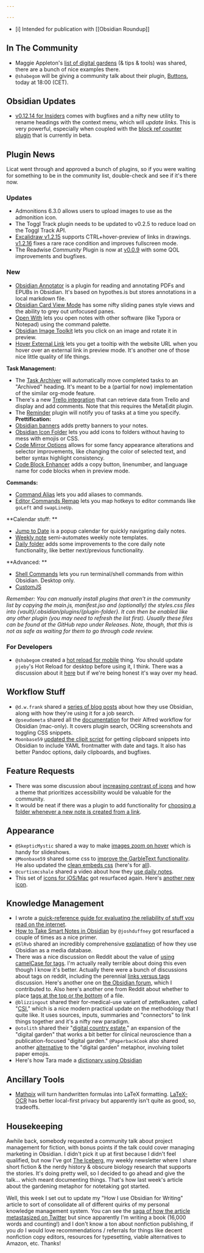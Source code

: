 ```yaml
---

---
```


- [i] Intended for publication with [[Obsidian Roundup]]

## In The Community

* Maggie Appleton's [list of digital gardens](https://github.com/MaggieAppleton/digital-gardeners) (& tips & tools) was shared, there are a bunch of nice examples there. 
* `@shabegom` will be giving a community talk about their plugin, [Buttons](https://github.com/shabegom/buttons), today at 18:00 (CET).

## Obsidian Updates

* [v0.12.14 for Insiders](https://forum.obsidian.md/t/obsidian-release-v0-12-14-insider-build/23046) comes with bugfixes and a nifty new utility to rename headings with the context menu, which will _update links_. This is very powerful, especially when coupled with the [block ref counter plugin](https://github.com/shabegom/obsidian-reference-count/releases/tag/0.1.0) that is currently in beta. 

## Plugin News

Licat went through and approved a bunch of plugins, so if you were waiting for something to be in the community list, double-check and see if it's there now. 

### Updates

* Admonitions 6.3.0 allows users to upload images to use as the admonition icon.
* The Toggl Track plugin needs to be updated to v0.2.5 to reduce load on the Toggl Track API. 
* [Excalidraw v1.2.15](https://github.com/zsviczian/obsidian-excalidraw-plugin/releases/tag/1.2.15) supports CTRL+hover-preview of links in drawings. [v1.2.16](https://github.com/zsviczian/obsidian-excalidraw-plugin/releases/tag/1.2.16) fixes a rare race condition and improves fullscreen mode. 
* The Readwise _Community_ Plugin is now at [v0.0.9](https://github.com/renehernandez/obsidian-readwise/releases/tag/0.0.9) with some QOL improvements and bugfixes. 

### New

* [Obsidian Annotator](https://github.com/elias-sundqvist/obsidian-annotator) is a plugin for reading and annotating PDFs and EPUBs in Obsidian. It's based on hypothes.is but stores annotations in a local markdown file. 
* [Obsidian Card View Mode](https://github.com/yo-goto/obsidian-card-view-mode) has some nifty sliding panes style views and the ability to grey out unfocused panes. 
* [Open With](https://github.com/phibr0/obsidian-open-with) lets you open notes with other software (like Typora or Notepad) using the command palette. 
* [Obsidian Image Toolkit](https://github.com/sissilab/obsidian-image-toolkit) lets you click on an image and rotate it in preview. 
* [Hover External Link](https://github.com/jamiebrynes7/obsidian-hover-external-link) lets you get a tooltip with the website URL when you hover over an external link in preview mode. It's another one of those nice little quality of life things. 

**Task Management:**

* The [Task Archiver](https://github.com/ivan-lednev/obsidian-task-archiver) will automatically move completed tasks to an "Archived" heading. It's meant to be a (partial for now) implementation of the similar org-mode feature.
* There's a new [Trello integration](https://github.com/OfficerHalf/obsidian-trello/) that can retrieve data from Trello and display and add comments. Note that this requires the MetaEdit plugin. 
* The [Reminder](https://github.com/uphy/obsidian-reminder) plugin will notify you of tasks at a time you specify. 
**Prettification:**
* [Obsidian banners](https://github.com/noatpad/obsidian-banners) adds pretty banners to your notes. 
* [Obsidian Icon Folder](https://github.com/FlorianWoelki/obsidian-icon-folder) lets you add icons to folders without having to mess with emojis or CSS. 
* [Code Mirror Options](https://github.com/nothingislost/obsidian-codemirror-options/releases/tag/0.0.2) allows for some fancy appearance alterations and selector improvements, like changing the color of selected text, and better syntax highlight consistency. 
* [Code Block Enhancer](https://github.com/nyable/obsidian-code-block-enhancer) adds a copy button, linenumber, and language name for code blocks when in preview mode. 

**Commands:**

* [Command Alias](https://github.com/yajamon/obsidian-command-alias-plugin) lets you add aliases to commands. 
* [Editor Commands Remap](https://github.com/c4ctus5/editor-commands-remap) lets you map hotkeys to editor commands like `goLeft` and `swapLineUp`. 

**Calendar stuff: **

* [Jump to Date](https://github.com/TfTHacker/obsidian42-jump-to-date) is a popup calendar for quickly navigating daily notes. 
* [Weekly note](https://github.com/maloneya/ObsidianWeekly) semi-automates weekly note templates. 
* [Daily folder](https://github.com/NemoAndrea/obsidian-daily-folder) adds some improvements to the core daily note functionality, like better next/previous functionality. 

**Advanced: **

* [Shell Commands](https://github.com/Taitava/obsidian-shellcommands) lets you run terminal/shell commands from within Obsidian. Desktop only. 
* [CustomJS](https://github.com/samlewis0602/obsidian-custom-js)

_Remember: You can manually install plugins that aren't in the community list by copying the main.js, manifest.jso and (optionally) the styles.css files into {vault}/.obsidian/plugins/{plugin-folder}. It can then be enabled like any other plugin (you may need to refresh the list first). Usually these files can be found at the GitHub repo under Releases. Note, though, that this is not as safe as waiting for them to go through code review._

### For Developers

* `@shabegom` created a [hot reload for mobile](https://github.com/shabegom/obsidian-hot-reload-mobile/releases/tag/1.0.2) thing. You should update `pjeby`'s Hot Reload for desktop before using it, I think. There was a discussion about it [here](http://discordapp.com/channels/686053708261228577/840286264964022302/879405215235854386) but if we're being honest it's way over my head. 

## Workflow Stuff

* `@d.w.frank` shared a [series of blog posts](https://dwf.bigpencil.net/series/obsidian/) about how they use Obsidian, along with how they're using it for a job search.
* `@pseudometa` shared all the [documentation](https://github.com/chrisgrieser/shimmering-obsidian) for their Alfred workflow for Obsidian (mac-only). It covers plugin search, OCRing screenshots and toggling CSS snippets. 
* `Moonbase59` [updated the clipit script](https://forum.obsidian.md/t/clipboard-snippets-in-your-inbox-for-later-review-even-when-obsidian-closed/22850) for getting clipboard snippets into Obsidian to include YAML frontmatter with date and tags. It also has better Pandoc options, daily clipboards, and bugfixes. 

## Feature Requests

* There was some discussion about [increasing contrast of icons](https://forum.obsidian.md/t/enhance-default-color-contrast-of-the-icons/23045/3) and how a theme that prioritizes accessibility would be valuable for the community.
* It would be neat if there was a plugin to add functionality for [choosing a folder whenever a new note is created from a link](https://forum.obsidian.md/t/choose-a-folder-whenever-a-new-note-is-created-from-a-link/23177). 

## Appearance

* `@SkepticMystic` shared a way to make [images zoom on hover](https://discord.com/channels/686053708261228577/722584061087842365/878721627427323974) which is handy for slideshows. 
* `@Moonbase59` shared some css to [improve the GarbleText functionality](https://forum.obsidian.md/t/garble-text-on-screen-to-hide-private-info-with-added-features/23143). He also updated the [clean embeds css](https://forum.obsidian.md/t/meta-post-common-css-hacks/1978/394) (here's for [all](https://forum.obsidian.md/t/meta-post-common-css-hacks/1978/411)). 
* `@curtismcshale` shared a video about how they [use daily notes](https://youtu.be/14GSuqWh4oU). 
* This set of [icons for iOS/Mac](https://www.reddit.com/r/ObsidianMD/comments/l6amlf/three_icons_for_a_better_mac_experience/) got resurfaced again. Here's [another new icon](https://twitter.com/Gavmn/status/1431286249814315010?s=20). 

## Knowledge Management

* I wrote a [quick-reference guide for evaluating the reliability of stuff you read on the internet](https://eleanorkonik.com/evaluating-references/). 
* [How to Take Smart Notes in Obsidian](https://knowledgework.substack.com/p/how-to-take-smart-notes-in-obsidian) by `@joshduffney` got resurfaced a couple of times as a nice primer. 
* `@SlRvb` shared an incredibly comprehensive [explanation](https://forum.obsidian.md/t/slrvbs-mediadb-setup/23227) of how they use Obsidian as a media database. 
* There was a nice discussion on Reddit about the value of [using camelCase for tags](https://www.reddit.com/r/ObsidianMD/comments/pbzqia/tags_or_tags/). I'm actually really terrible about doing this even though I know it's better. Actually there were a bunch of discussions about tags on reddit, including the perennial [links versus tags](https://www.reddit.com/r/ObsidianMD/comments/pb0rrv/tags_what_is_the_difference_between_tagging_with/) discussion. Here's another one on [the Obsidian forum](https://forum.obsidian.md/t/how-do-you-use-tags/23172/5), which I contributed to. Also here's another one from Reddit about whether to place [tags at the top or the bottom](https://www.reddit.com/r/ObsidianMD/comments/pacv14/tags_on_top_of_note_or_bottom/) of a file. 
* `@blizzingout` shared their for-medical-use variant of zettelkasten, called "[CSI](https://discord.com/channels/686053708261228577/710585052769157141/879686732675706911)," which is a nice modern practical update on the methodology that I quite like. It uses sources, inputs, summaries and "connectors" to link things together and it's a nifty new paradigm. 
* `@otolith` shared their "[digital country estate](https://discord.com/channels/686053708261228577/710585052769157141/879520742063112273)," an expansion of the "digital garden" that works a bit better for clinical neuroscience than a publication-focused "digital garden." `@PaperbackCook` also shared another [alternative](https://discord.com/channels/686053708261228577/710585052769157141/879140427607973898) to the "digital garden" metaphor, involving toilet paper emojis. 
* Here's how Tara made a [dictionary using Obsidian](https://tamethestars.wordpress.com/2021/08/24/how-to-make-a-dictionary-with-obsidianmd/)

## Ancillary Tools

* [Mathpix](https://mathpix.com/) will turn handwritten formulas into LaTeX formatting. [LaTeX-OCR](https://github.com/lukas-blecher/LaTeX-OCR/) has better local-first privacy but apparently isn't quite as good, so, tradeoffs. 

## Housekeeping

Awhile back, somebody requested a community talk about project management for fiction, with bonus points if the talk could cover managing marketing in Obsidian. I didn't pick it up at first because I didn't feel qualified, but now I've got [The Iceberg](http://newsletter.eleanorkonik.com/), my weekly newsletter where I share short fiction & the nerdy history & obscure biology research that supports the stories. It's doing pretty well, so I decided to go ahead and give the talk... which meant documenting things. That's how last week's article about the gardening metaphor for notetaking got started. 

Well, this week I set out to update my "How I use Obsidian for Writing" article to sort of consolidate all of different quirks of my personal knowledge management system. You can see the [saga of how the article metastasized on Twitter](https://twitter.com/EleanorKonik/status/1429850365747466248) but since apparently I'm writing a book (16,000 words and counting!) and I don't know a ton about nonfiction publishing, if you _do_ I would love recommendations / referrals for things like decent nonfiction copy editors, resources for typesetting, viable alternatives to Amazon, etc. Thanks! 